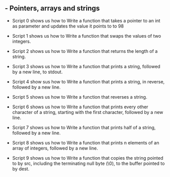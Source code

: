 ## - Pointers, arrays and strings

* Script 0 shows us how to Write a function that takes a pointer to an int as parameter and updates the value it points to to 98

* Script 1 shows us how to Write a function that swaps the values of two integers.

* Script 2 shows us how to Write a function that returns the length of a string.

* Script 3 shows us how to Write a function that prints a string, followed by a new line, to stdout.

* Script 4 show sus how to Write a function that prints a string, in reverse, followed by a new line.

* Script 5 shows us how to Write a function that reverses a string.

* Script 6 shows us how to Write a function that prints every other character of a string, starting with the first character, followed by a new line.

* Script 7 shows us how to Write a function that prints half of a string, followed by a new line.

* Script 8 shows us how to Write a function that prints n elements of an array of integers, followed by a new line.

* Script 9 shows us how to Write a function that copies the string pointed to by src, including the terminating null byte (\0), to the buffer pointed to by dest.

